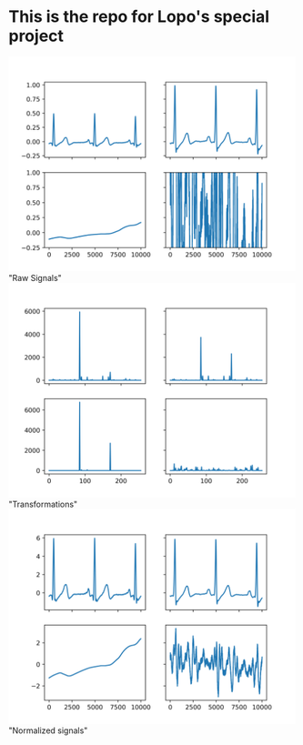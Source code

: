 # This is the repo for Lopo's special project

![Alt text](raw.png) "Raw Signals"
![Alt text](count.png) "Transformations"
![Alt text](norm.png) "Normalized signals"
